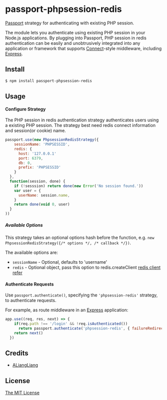 # passport-phpsession-redis

[Passport](http://passportjs.org/) strategy for authenticating with existing PHP session.

The module lets you authenticate using existing PHP session in your Node.js applications. By plugging into Passport, PHP session in redis authentication can be easily and unobtrusively integrated into any application or framework that supports
[Connect](http://www.senchalabs.org/connect/)-style middleware, including
[Express](http://expressjs.com/).

## Install

```bash
$ npm install passport-phpsession-redis
```

## Usage

#### Configure Strategy

The PHP session in redis authentication strategy authenticates users using a existing PHP session. The strategy best need redis connect information and session(or cookie) name.

```js
passport.use(new PhpsessionRedisStrategy({
    sessionName: 'PHPSESSID',
    redis: {
      host: '127.0.0.1'
      port: 6379,
      db: 0,
      prefix: 'PHPSESSID'
    }
  },
  function(session, done) {
    if (!sesssion) return done(new Error('No session found.'))
    var user = {
      userName: session.name,
    }
    return done(void 0, user)
  }
))
```

##### Available Options

This strategy takes an optional options hash before the function, e.g. `new PhpsessionRedisStrategy({/* options */, /* callback */})`.

The available options are:

* `sessionName` - Optional, defaults to 'username'
* `redis` - Optional object, pass this option to redis.createClient
[redis client refer](https://github.com/NodeRedis/node_redis/blob/master/README.md#rediscreateclient)

#### Authenticate Requests

Use `passport.authenticate()`, specifying the `'phpsession-redis'` strategy, to
authenticate requests.

For example, as route middleware in an [Express](http://expressjs.com/)
application:

```js
app.use((req, res, next) => {
    if(req.path !== '/login' && !req.isAuthenticated())
      return passport.authenticate('phpsession-redis', { failureRedirect: '/login' })(req, res, next)
    return next()
  })
```

## Credits

- [ALiangLiang](http://github.com/ALiangLiang)

## License

[The MIT License](http://opensource.org/licenses/MIT)
